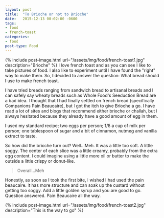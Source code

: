 ```yaml
---
layout: post
title:  "To Brioche or not to Brioche"
date:   2015-12-13 00:02:00 -0600
tags:
- food
- french-toast
categories:
- food
post-type: Food
---
```

{% include post-image.html url="/assets/img/food/french-toast1.jpg" description="Brioche" %}
I love french toast and as you can see I like to take pictures of food. I also like to experiment until I have found the "right" way to make them. So, I decided to answer the question: What bread should I use to make french toast.

I have tried breads ranging from sandwich bread to artisanal breads and I can safely say wheaty breads such as Whole Food's Seeduction Bread are a bad idea. I thought that I had finally settled on french bread (specifically Companions Pain Beaucaire), but I got the itch to give Brioche a go. I have read a lot of sites and blogs that recommend either brioche or challah, but I always hesitated because they already have a good amount of egg in them.

I used my standard recipe; two eggs per person; 1/8 a cup of milk per person; one tablespoon of sugar and a bit of cinnamon, nutmeg and vanilla extract to taste.

So how did the brioche turn out? Well...Meh. It was a little too soft. A little soggy. The center of each slice was a little creamy, probably from the extra egg content. I could imagine using a little more oil or butter to make the outside a little crispy or donut-like.

> Overall...Meh

Honestly, as soon as I took the first bite, I wished I had used the pain beaucaire. It has more structure and can soak up the custard without getting too soggy. Add a little golden syrup and you are good to go. Question answered.
Pain Beaucaire all the way.

{% include post-image.html url="/assets/img/food/french-toast2.jpg" description="This is the way to go" %}
